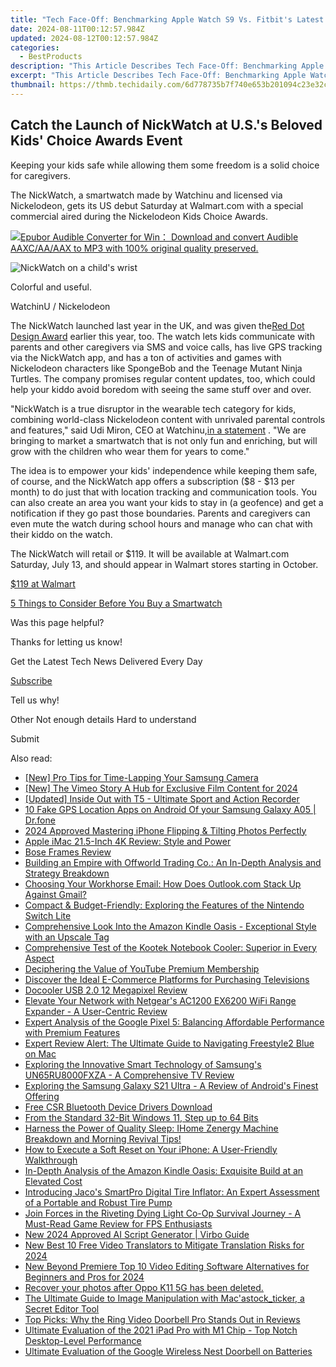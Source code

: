 ```yaml
---
title: "Tech Face-Off: Benchmarking Apple Watch S9 Vs. Fitbit's Latest Tracker"
date: 2024-08-11T00:12:57.984Z
updated: 2024-08-12T00:12:57.984Z
categories:
  - BestProducts
description: "This Article Describes Tech Face-Off: Benchmarking Apple Watch S9 Vs. Fitbit's Latest Tracker"
excerpt: "This Article Describes Tech Face-Off: Benchmarking Apple Watch S9 Vs. Fitbit's Latest Tracker"
thumbnail: https://thmb.techidaily.com/6d778735b7f740e653b201094c23e32c3c484996473954794884d8dfa87efa69.jpg
---
```


## Catch the Launch of NickWatch at U.S.'s Beloved Kids' Choice Awards Event

Keeping your kids safe while allowing them some freedom is a solid choice for caregivers.

 The NickWatch, a smartwatch made by Watchinu and licensed via Nickelodeon, gets its US debut Saturday at Walmart.com with a special commercial aired during the Nickelodeon Kids Choice Awards.

<!-- affiliate ads begin -->
<a href="https://secure.2checkout.com/order/checkout.php?PRODS=4708689&QTY=1&AFFILIATE=108875&CART=1"><img src="https://www.epubor.com/images/uppic/audible-converter-interface.png" border="0">Epubor Audible Converter for Win： Download and convert Audible AAXC/AA/AAX to MP3 with 100% original quality preserved.</a>
<!-- affiliate ads end -->
![NickWatch on a child's wrist](https://www.lifewire.com/thmb/yqpaqlbiZAKth098cDjeGBx6S3s=/1500x0/filters:no_upscale():max_bytes(150000):strip_icc():format(webp)/NickWatchonwrist03-5c1abe8fe33a42d0acc067e5aa68d429.jpg)

Colorful and useful.

WatchinU / Nickelodeon

 The NickWatch launched last year in the UK, and was given the[Red Dot Design Award](https://www.red-dot.org/de/project/nickwatch-68476) earlier this year, too. The watch lets kids communicate with parents and other caregivers via SMS and voice calls, has live GPS tracking via the NickWatch app, and has a ton of activities and games with Nickelodeon characters like SpongeBob and the Teenage Mutant Ninja Turtles. The company promises regular content updates, too, which could help your kiddo avoid boredom with seeing the same stuff over and over.

 "NickWatch is a true disruptor in the wearable tech category for kids, combining world-class Nickelodeon content with unrivaled parental controls and features," said Udi Miron, CEO at Watchinu,[in a statement](https://www.prnewswire.com/news-releases/watchinu-brings-award-winning-nickelodeon-smartwatch-for-kids-to-the-us-302195353.html) . "We are bringing to market a smartwatch that is not only fun and enriching, but will grow with the children who wear them for years to come."

 The idea is to empower your kids' independence while keeping them safe, of course, and the NickWatch app offers a subscription ($8 - $13 per month) to do just that with location tracking and communication tools. You can also create an area you want your kids to stay in (a geofence) and get a notification if they go past those boundaries. Parents and caregivers can even mute the watch during school hours and manage who can chat with their kiddo on the watch.

 The NickWatch will retail or $119\. It will be available at Walmart.com Saturday, July 13, and should appear in Walmart stores starting in October.  

[$119 at Walmart](https://www.walmart.com/ip/nickWatch-by-nickelodeon/6344272802)

[5 Things to Consider Before You Buy a Smartwatch](https://www.lifewire.com/before-you-buy-smartwatch-8666142)

Was this page helpful?

Thanks for letting us know!

 Get the Latest Tech News Delivered Every Day

[Subscribe](https://www.lifewire.com/#)

Tell us why!

 Other  Not enough details  Hard to understand

 Submit


<ins class="adsbygoogle"
     style="display:block"
     data-ad-format="autorelaxed"
     data-ad-client="ca-pub-7571918770474297"
     data-ad-slot="1223367746"></ins>



<ins class="adsbygoogle"
     style="display:block"
     data-ad-client="ca-pub-7571918770474297"
     data-ad-slot="8358498916"
     data-ad-format="auto"
     data-full-width-responsive="true"></ins>

<span class="atpl-alsoreadstyle">Also read:</span>
<div><ul>
<li><a href="https://extra-support.techidaily.com/new-pro-tips-for-time-lapping-your-samsung-camera/"><u>[New] Pro Tips for Time-Lapping Your Samsung Camera</u></a></li>
<li><a href="https://vimeo-videos.techidaily.com/new-the-vimeo-story-a-hub-for-exclusive-film-content-for-2024/"><u>[New] The Vimeo Story  A Hub for Exclusive Film Content for 2024</u></a></li>
<li><a href="https://extra-skills.techidaily.com/updated-inside-out-with-t5-ultimate-sport-and-action-recorder/"><u>[Updated] Inside Out with T5 - Ultimate Sport and Action Recorder</u></a></li>
<li><a href="https://android-location.techidaily.com/10-fake-gps-location-apps-on-android-of-your-samsung-galaxy-a05-drfone-by-drfone-virtual/"><u>10 Fake GPS Location Apps on Android Of your Samsung Galaxy A05 | Dr.fone</u></a></li>
<li><a href="https://fox-hovers.techidaily.com/2024-approved-mastering-iphone-flipping-and-tilting-photos-perfectly/"><u>2024 Approved  Mastering iPhone  Flipping & Tilting Photos Perfectly</u></a></li>
<li><a href="https://buynow-info.techidaily.com/apple-imac-215-inch-4k-review-style-and-power/"><u>Apple iMac 21.5-Inch 4K Review: Style and Power</u></a></li>
<li><a href="https://buynow-info.techidaily.com/bose-frames-review/"><u>Bose Frames Review</u></a></li>
<li><a href="https://buynow-info.techidaily.com/building-an-empire-with-offworld-trading-co-an-in-depth-analysis-and-strategy-breakdown/"><u>Building an Empire with Offworld Trading Co.: An In-Depth Analysis and Strategy Breakdown</u></a></li>
<li><a href="https://buynow-info.techidaily.com/choosing-your-workhorse-email-how-does-outlookcom-stack-up-against-gmail/"><u>Choosing Your Workhorse Email: How Does Outlook.com Stack Up Against Gmail?</u></a></li>
<li><a href="https://buynow-info.techidaily.com/compact-and-budget-friendly-exploring-the-features-of-the-nintendo-switch-lite/"><u>Compact & Budget-Friendly: Exploring the Features of the Nintendo Switch Lite</u></a></li>
<li><a href="https://buynow-info.techidaily.com/comprehensive-look-into-the-amazon-kindle-oasis-exceptional-style-with-an-upscale-tag/"><u>Comprehensive Look Into the Amazon Kindle Oasis - Exceptional Style with an Upscale Tag</u></a></li>
<li><a href="https://buynow-info.techidaily.com/comprehensive-test-of-the-kootek-notebook-cooler-superior-in-every-aspect/"><u>Comprehensive Test of the Kootek Notebook Cooler: Superior in Every Aspect</u></a></li>
<li><a href="https://buynow-info.techidaily.com/deciphering-the-value-of-youtube-premium-membership/"><u>Deciphering the Value of YouTube Premium Membership</u></a></li>
<li><a href="https://buynow-info.techidaily.com/discover-the-ideal-e-commerce-platforms-for-purchasing-televisions/"><u>Discover the Ideal E-Commerce Platforms for Purchasing Televisions</u></a></li>
<li><a href="https://buynow-info.techidaily.com/docooler-usb-20-12-megapixel-review/"><u>Docooler USB 2.0 12 Megapixel Review</u></a></li>
<li><a href="https://buynow-info.techidaily.com/elevate-your-network-with-netgears-ac1200-ex6200-wifi-range-expander-a-user-centric-review/"><u>Elevate Your Network with Netgear's AC1200 EX6200 WiFi Range Expander - A User-Centric Review</u></a></li>
<li><a href="https://buynow-info.techidaily.com/expert-analysis-of-the-google-pixel-5-balancing-affordable-performance-with-premium-features/"><u>Expert Analysis of the Google Pixel 5: Balancing Affordable Performance with Premium Features</u></a></li>
<li><a href="https://buynow-info.techidaily.com/expert-review-alert-the-ultimate-guide-to-navigating-freestyle2-blue-on-mac/"><u>Expert Review Alert: The Ultimate Guide to Navigating Freestyle2 Blue on Mac</u></a></li>
<li><a href="https://buynow-info.techidaily.com/exploring-the-innovative-smart-technology-of-samsungs-un65ru8000fxza-a-comprehensive-tv-review/"><u>Exploring the Innovative Smart Technology of Samsung's UN65RU8000FXZA - A Comprehensive TV Review</u></a></li>
<li><a href="https://buynow-info.techidaily.com/exploring-the-samsung-galaxy-s21-ultra-a-review-of-androids-finest-offering/"><u>Exploring the Samsung Galaxy S21 Ultra - A Review of Android's Finest Offering</u></a></li>
<li><a href="https://win-amazing.techidaily.com/free-csr-bluetooth-device-drivers-download/"><u>Free CSR Bluetooth Device Drivers Download</u></a></li>
<li><a href="https://buynow-info.techidaily.com/from-the-standard-32-bit-windows-11-step-up-to-64-bits/"><u>From the Standard 32-Bit Windows 11, Step up to 64 Bits</u></a></li>
<li><a href="https://buynow-info.techidaily.com/harness-the-power-of-quality-sleep-ihome-zenergy-machine-breakdown-and-morning-revival-tips/"><u>Harness the Power of Quality Sleep: IHome Zenergy Machine Breakdown and Morning Revival Tips!</u></a></li>
<li><a href="https://fox-that.techidaily.com/how-to-execute-a-soft-reset-on-your-iphone-a-user-friendly-walkthrough/"><u>How to Execute a Soft Reset on Your iPhone: A User-Friendly Walkthrough</u></a></li>
<li><a href="https://buynow-info.techidaily.com/in-depth-analysis-of-the-amazon-kindle-oasis-exquisite-build-at-an-elevated-cost/"><u>In-Depth Analysis of the Amazon Kindle Oasis: Exquisite Build at an Elevated Cost</u></a></li>
<li><a href="https://buynow-info.techidaily.com/introducing-jacos-smartpro-digital-tire-inflator-an-expert-assessment-of-a-portable-and-robust-tire-pump/"><u>Introducing Jaco's SmartPro Digital Tire Inflator: An Expert Assessment of a Portable and Robust Tire Pump</u></a></li>
<li><a href="https://buynow-info.techidaily.com/join-forces-in-the-riveting-dying-light-co-op-survival-journey-a-must-read-game-review-for-fps-enthusiasts/"><u>Join Forces in the Riveting Dying Light Co-Op Survival Journey - A Must-Read Game Review for FPS Enthusiasts</u></a></li>
<li><a href="https://ai-voice-clone.techidaily.com/new-2024-approved-ai-script-generator-virbo-guide/"><u>New 2024 Approved AI Script Generator | Virbo Guide</u></a></li>
<li><a href="https://ai-video-translation.techidaily.com/new-best-10-free-video-translators-to-mitigate-translation-risks-for-2024/"><u>New Best 10 Free Video Translators to Mitigate Translation Risks for 2024</u></a></li>
<li><a href="https://ai-video-apps.techidaily.com/new-beyond-premiere-top-10-video-editing-software-alternatives-for-beginners-and-pros-for-2024/"><u>New Beyond Premiere Top 10 Video Editing Software Alternatives for Beginners and Pros for 2024</u></a></li>
<li><a href="https://review-topics.techidaily.com/recover-your-photos-after-oppo-k11-5g-has-been-deleted-by-fonelab-android-recover-photos/"><u>Recover your photos after Oppo K11 5G has been deleted.</u></a></li>
<li><a href="https://buynow-info.techidaily.com/the-ultimate-guide-to-image-manipulation-with-macastockticker-a-secret-editor-tool/"><u>The Ultimate Guide to Image Manipulation with Mac'astock_ticker, a Secret Editor Tool</u></a></li>
<li><a href="https://buynow-info.techidaily.com/top-picks-why-the-ring-video-doorbell-pro-stands-out-in-reviews/"><u>Top Picks: Why the Ring Video Doorbell Pro Stands Out in Reviews</u></a></li>
<li><a href="https://buynow-info.techidaily.com/ultimate-evaluation-of-the-2021-ipad-pro-with-m1-chip-top-notch-desktop-level-performance/"><u>Ultimate Evaluation of the 2021 iPad Pro with M1 Chip - Top Notch Desktop-Level Performance</u></a></li>
<li><a href="https://buynow-info.techidaily.com/ultimate-evaluation-of-the-google-wireless-nest-doorbell-on-batteries/"><u>Ultimate Evaluation of the Google Wireless Nest Doorbell on Batteries</u></a></li>
</ul></div>
